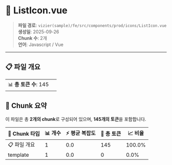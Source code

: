 # 📄 ListIcon.vue

> **파일 경로**: `vizier(sample)/fe/src/components/prod/icons/ListIcon.vue`  
> **생성일**: 2025-09-26  
> **Chunk 수**: 2개  
> **언어**: Javascript / Vue
---


## 📋 파일 개요

| | |
|--|--|
| 📊 **총 토큰 수**: 145 |  |






## 🧩 Chunk 요약

이 파일은 총 **2개의 chunk**로 구성되어 있으며, **145개의 토큰**을 포함합니다.

| 🧩 Chunk 타입 | 📊 개수 | ⚡ 평균 복잡도 | 📝 총 토큰 | 📈 비율 |
|---------------|--------|-------------|----------|--------|
| 📋 파일 개요 | 1 | 0.0 | 145 | 100.0% |
| template | 1 | 0.0 | 0 | 0.0% |


